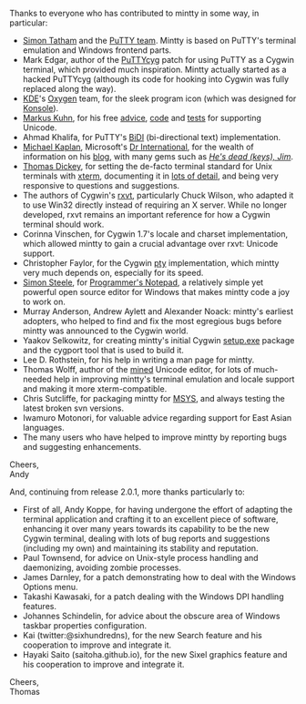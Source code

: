 Thanks to everyone who has contributed to mintty in some way, in particular:

  * [Simon Tatham](http://www.chiark.greenend.org.uk/~sgtatham) and the [PuTTY team](http://www.chiark.greenend.org.uk/~sgtatham/putty/team.html). Mintty is based on PuTTY's terminal emulation and Windows frontend parts.
  * Mark Edgar, author of the [PuTTYcyg](http://code.google.com/p/puttycyg) patch for using PuTTY as a Cygwin terminal, which provided much inspiration. Mintty actually started as a hacked PuTTYcyg (although its code for hooking into Cygwin was fully replaced along the way).
  * [KDE](http://www.kde.org)'s [Oxygen](http://www.oxygen-icons.org) team, for the sleek program icon (which was designed for [Konsole](http://konsole.kde.org)).
  * [Markus Kuhn](http://www.cl.cam.ac.uk/~mgk25), for his free [advice](http://www.cl.cam.ac.uk/~mgk25/unicode.html), [code](http://www.cl.cam.ac.uk/~mgk25/ucs/wcwidth.c) and [tests](http://www.cl.cam.ac.uk/~mgk25/ucs/examples) for supporting Unicode.
  * Ahmad Khalifa, for PuTTY's [BiDI](http://en.wikipedia.org/wiki/Bi-directional_text) (bi-directional text) implementation.
  * [Michael Kaplan](http://blogs.msdn.com/b/michkap), Microsoft's [Dr International](http://blogs.msdn.com/b/michkap/archive/2010/01/29/9955550.aspx), for the wealth of information on his [blog](http://blogs.msdn.com/b/michkap), with many gems such as _[He's dead (keys), Jim](http://blogs.msdn.com/b/michkap/archive/2005/01/19/355870.aspx)_.
  * [Thomas Dickey](http://invisible-island.net), for setting the de-facto terminal standard for Unix terminals with [xterm](http://invisible-island.net/xterm/xterm.html), documenting it in [lots of detail](http://visible-island.net/xterm/ctlseqs/ctlseqs.html), and being very responsive to questions and suggestions.
  * The authors of Cygwin's [rxvt](http://sourceforge.net/projects/rxvt), particularly Chuck Wilson, who adapted it to use Win32 directly instead of requiring an X server. While no longer developed, rxvt remains an important reference for how a Cygwin terminal should work.
  * Corinna Vinschen, for Cygwin 1.7's locale and charset implementation, which allowed mintty to gain a crucial advantage over rxvt: Unicode support.
  * Christopher Faylor, for the Cygwin [pty](http://en.wikipedia.org/wiki/Pseudo_terminal) implementation, which mintty very much depends on, especially for its speed.
  * [Simon Steele](http://untidy.net), for [Programmer's Notepad](http://www.pnotepad.org), a relatively simple yet powerful open source editor for Windows that makes mintty code a joy to work on.
  * Murray Anderson, Andrew Aylett and Alexander Noack: mintty's earliest adopters, who helped to find and fix the most egregious bugs before mintty was announced to the Cygwin world.
  * Yaakov Selkowitz, for creating mintty's initial Cygwin [setup.exe](http://cygwin.com/setup.exe) package and the cygport tool that is used to build it.
  * Lee D. Rothstein, for his help in writing a man page for mintty.
  * Thomas Wolff, author of the [mined](http://towo.net/mined) Unicode editor, for lots of much-needed help in improving mintty's terminal emulation and locale support and making it more xterm-compatible.
  * Chris Sutcliffe, for packaging mintty for [MSYS](http://www.mingw.org/wiki/MSYS), and always testing the latest broken svn versions.
  * Iwamuro Motonori, for valuable advice regarding support for East Asian languages.
  * The many users who have helped to improve mintty by reporting bugs and suggesting enhancements.

Cheers,<br>
Andy

And, continuing from release 2.0.1, more thanks particularly to:

  * First of all, Andy Koppe, for having undergone the effort of adapting the terminal application and crafting it to an excellent piece of software, enhancing it over many years towards its capability to be the new Cygwin terminal, dealing with lots of bug reports and suggestions (including my own) and maintaining its stability and reputation.
  * Paul Townsend, for advice on Unix-style process handling and daemonizing, avoiding zombie processes.
  * James Darnley, for a patch demonstrating how to deal with the Windows Options menu.
  * Takashi Kawasaki, for a patch dealing with the Windows DPI handling features.
  * Johannes Schindelin, for advice about the obscure area of Windows taskbar properties configuration.
  * Kai (twitter:@sixhundredns), for the new Search feature and his cooperation to improve and integrate it.
  * Hayaki Saito (saitoha.github.io), for the new Sixel graphics feature and his cooperation to improve and integrate it.

Cheers,<br>
Thomas
